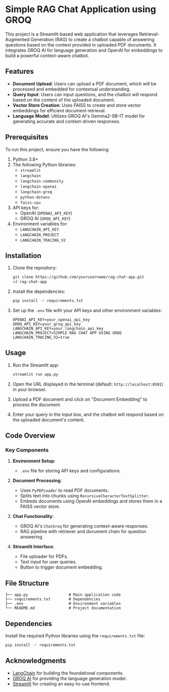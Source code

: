 # Simple RAG Chat Application using GROQ

This project is a Streamlit-based web application that leverages Retrieval-Augmented Generation (RAG) to create a chatbot capable of answering questions based on the context provided in uploaded PDF documents. It integrates GROQ AI for language generation and OpenAI for embeddings to build a powerful context-aware chatbot.

## Features
- **Document Upload**: Users can upload a PDF document, which will be processed and embedded for contextual understanding.
- **Query Input**: Users can input questions, and the chatbot will respond based on the content of the uploaded document.
- **Vector Store Creation**: Uses FAISS to create and store vector embeddings for efficient document retrieval.
- **Language Model**: Utilizes GROQ AI's Gemma2-9B-IT model for generating accurate and context-driven responses.

## Prerequisites

To run this project, ensure you have the following:

1. Python 3.8+
2. The following Python libraries:
    - `streamlit`
    - `langchain`
    - `langchain-community`
    - `langchain-openai`
    - `langchain-groq`
    - `python-dotenv`
    - `faiss-cpu`
3. API keys for:
    - OpenAI (`OPENAI_API_KEY`)
    - GROQ AI (`GROQ_API_KEY`)
4. Environment variables for:
    - `LANGCHAIN_API_KEY`
    - `LANGCHAIN_PROJECT`
    - `LANGCHAIN_TRACING_V2`

## Installation

1. Clone the repository:
   ```bash
   git clone https://github.com/yourusername/rag-chat-app.git
   cd rag-chat-app
   ```

2. Install the dependencies:
   ```bash
   pip install -r requirements.txt
   ```

3. Set up the `.env` file with your API keys and other environment variables:
   ```env
   OPENAI_API_KEY=your_openai_api_key
   GROQ_API_KEY=your_groq_api_key
   LANGCHAIN_API_KEY=your_langchain_api_key
   LANGCHAIN_PROJECT=SIMPLE RAG CHAT APP USING GROQ
   LANGCHAIN_TRACING_V2=true
   ```

## Usage

1. Run the Streamlit app:
   ```bash
   streamlit run app.py
   ```

2. Open the URL displayed in the terminal (default: `http://localhost:8501`) in your browser.

3. Upload a PDF document and click on "Document Embedding" to process the document.

4. Enter your query in the input box, and the chatbot will respond based on the uploaded document's content.

## Code Overview

### Key Components

1. **Environment Setup**:
   - `.env` file for storing API keys and configurations.

2. **Document Processing**:
   - Uses `PyPDFLoader` to read PDF documents.
   - Splits text into chunks using `RecursiveCharacterTextSplitter`.
   - Embeds documents using OpenAI embeddings and stores them in a FAISS vector store.

3. **Chat Functionality**:
   - GROQ AI's `ChatGroq` for generating context-aware responses.
   - RAG pipeline with retriever and document chain for question answering.

4. **Streamlit Interface**:
   - File uploader for PDFs.
   - Text input for user queries.
   - Button to trigger document embedding.

## File Structure
```
├── app.py                  # Main application code
├── requirements.txt        # Dependencies
├── .env                    # Environment variables
└── README.md               # Project documentation
```

## Dependencies

Install the required Python libraries using the `requirements.txt` file:
```bash
pip install -r requirements.txt
```

## Acknowledgments

- [LangChain](https://www.langchain.com/) for building the foundational components.
- [GROQ AI](https://groq.com/) for providing the language generation model.
- [Streamlit](https://streamlit.io/) for creating an easy-to-use frontend.
